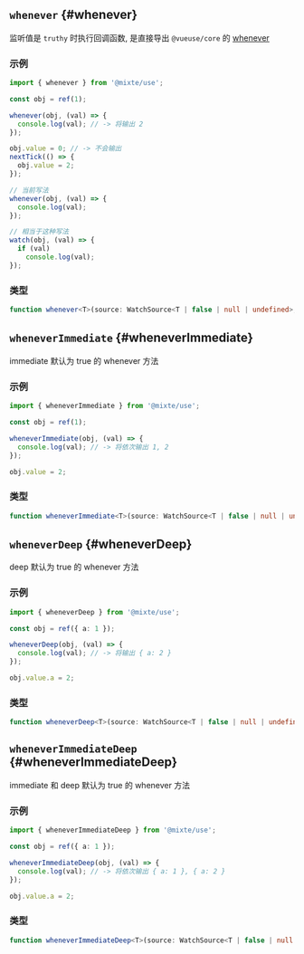 ## `whenever` {#whenever}

监听值是 `truthy` 时执行回调函数, 是直接导出 `@vueuse/core` 的 [whenever](https://vueuse.org/shared/whenever)

### 示例

```ts
import { whenever } from '@mixte/use';

const obj = ref(1);

whenever(obj, (val) => {
  console.log(val); // -> 将输出 2
});

obj.value = 0; // -> 不会输出
nextTick(() => {
  obj.value = 2;
});
```

```ts
// 当前写法
whenever(obj, (val) => {
  console.log(val);
});

// 相当于这种写法
watch(obj, (val) => {
  if (val)
    console.log(val);
});
```

### 类型

```ts
function whenever<T>(source: WatchSource<T | false | null | undefined>, cb: WatchCallback<T>, options?: WatchOptions): WatchStopHandle;
```

## `wheneverImmediate` {#wheneverImmediate}

immediate 默认为 true 的 whenever 方法

### 示例

```ts
import { wheneverImmediate } from '@mixte/use';

const obj = ref(1);

wheneverImmediate(obj, (val) => {
  console.log(val); // -> 将依次输出 1, 2
});

obj.value = 2;
```

### 类型

```ts
function wheneverImmediate<T>(source: WatchSource<T | false | null | undefined>, cb: WatchCallback<T>, options?: Omit<WatchOptions, 'immediate'>): WatchStopHandle;
```

## `wheneverDeep` {#wheneverDeep}

deep 默认为 true 的 whenever 方法

### 示例

```ts
import { wheneverDeep } from '@mixte/use';

const obj = ref({ a: 1 });

wheneverDeep(obj, (val) => {
  console.log(val); // -> 将输出 { a: 2 }
});

obj.value.a = 2;
```

### 类型

```ts
function wheneverDeep<T>(source: WatchSource<T | false | null | undefined>, cb: WatchCallback<T>, options?: Omit<WatchOptions, 'deep'>): WatchStopHandle;
```

## `wheneverImmediateDeep` {#wheneverImmediateDeep}

immediate 和 deep 默认为 true 的 whenever 方法

### 示例

```ts
import { wheneverImmediateDeep } from '@mixte/use';

const obj = ref({ a: 1 });

wheneverImmediateDeep(obj, (val) => {
  console.log(val); // -> 将依次输出 { a: 1 }, { a: 2 }
});

obj.value.a = 2;
```

### 类型

```ts
function wheneverImmediateDeep<T>(source: WatchSource<T | false | null | undefined>, cb: WatchCallback<T>, options?: Omit<WatchOptions, 'immediate' | 'deep'>): WatchStopHandle;
```
